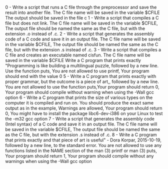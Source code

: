 0 - Write a script that runs a C file through the preprocessor and save the result into another file. The C file name will be saved in the variable $CFILE The output should be saved in the file c
1 - Write a script that compiles a C file but does not link. The C file name will be saved in the variable $CFILE, The output file should be named the same as the C file, but with the extension .o instead of .c.
2 - Write a script that generates the assembly code of a C code and save it in an output file. The C file name will be saved in the variable $CFILE, The output file should be named the same as the C file, but with the extension .s instead of .c.
3 - Write a script that compiles a C file and creates an executable named cisfun. The C file name will be saved in the variable $CFILE
Write a C program that prints exactly "Programming is like building a multilingual puzzle, followed by a new line. Use the function puts, You are not allowed to use printf, Your program should end with the value 0
5 - Write a C program that prints exactly with proper grammar, but the outcome is a piece of art,, followed by a new line. You are not allowed to use the function puts,Your program should return 0, Your program should compile without warning when using the -Wall gcc option
6 - Write a C program that prints the size of various types on the computer it is compiled and run on. You should produce the exact same output as in the example, Warnings are allowed, Your program should return 0, You might have to install the package libc6-dev-i386 on your Linux to test the -m32 gcc option
7 - Write a script that generates the assembly code (Intel syntax) of a C code and save it in an output file. The C file name will be saved in the variable $CFILE, The output file should be named the same as the C file, but with the extension .s instead of .c.
8 - Write a C program that prints exactly and that piece of art is useful" - Dora Korpar, 2015-10-19, followed by a new line, to the standard error. You are not allowed to use any functions listed in the NAME section of the man (3) printf or man (3) puts, Your program should return 1, Your program should compile without any warnings when using the -Wall gcc option
